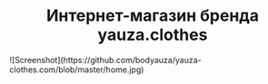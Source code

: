 <h1 align="center">Интернет-магазин бренда yauza.clothes</h1>
![Screenshot](https://github.com/bodyauza/yauza-clothes.com/blob/master/home.jpg)<br>



